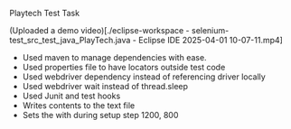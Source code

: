 Playtech Test Task

(Uploaded a demo video)[./eclipse-workspace - selenium-test_src_test_java_PlayTech.java - Eclipse IDE 2025-04-01 10-07-11.mp4]

* Used maven to manage dependencies with ease.
* Used properties file to have locators outside test code
* Used webdriver dependency instead of referencing driver locally
* Used webdriver wait instead of thread.sleep
* Used Junit and test hooks
* Writes contents to the text file
* Sets the with during setup step 1200, 800
